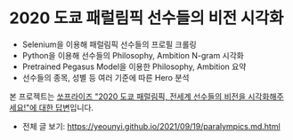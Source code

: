 # 2020 도쿄 패럴림픽 선수들의 비전 시각화
* Selenium을 이용해 패럴림픽 선수들의 프로필 크롤링
* Python을 이용해 선수들의 Philosophy, Ambition N-gram 시각화
* Pretrained Pegasus Model을 이용한 Philosophy, Ambition 요약  
* 선수들의 종목, 성별 등 여러 기준에 따른 Hero 분석 

본 프로젝트는 [쏘프라이즈 "2020 도쿄 패럴림픽, 전세계 선수들의 비전을 시각화해주세요!"에 대한 답변](https://alook.so/posts/QDjtZd)입니다.
* 전체 글 보기: https://yeounyi.github.io/2021/09/19/paralympics.md.html
